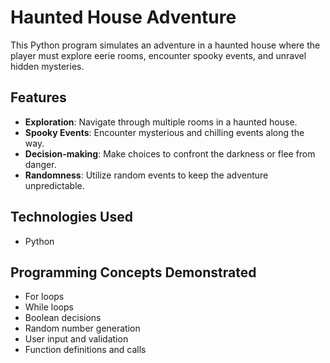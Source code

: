 # Haunted House Adventure

This Python program simulates an adventure in a haunted house where the player must explore eerie rooms, encounter spooky events, and unravel hidden mysteries.

## Features

- **Exploration**: Navigate through multiple rooms in a haunted house.
- **Spooky Events**: Encounter mysterious and chilling events along the way.
- **Decision-making**: Make choices to confront the darkness or flee from danger.
- **Randomness**: Utilize random events to keep the adventure unpredictable.

## Technologies Used

- Python

## Programming Concepts Demonstrated

- For loops
- While loops
- Boolean decisions
- Random number generation
- User input and validation
- Function definitions and calls
